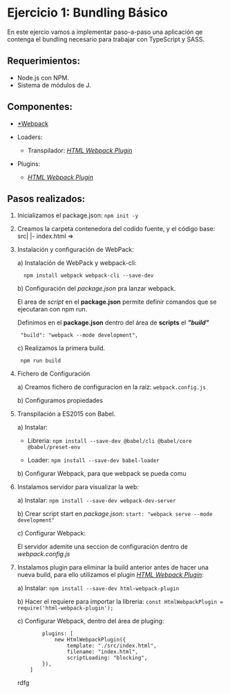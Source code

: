 # Ejercicio 1: Bundling Básico

En este ejercio vamos a implementar paso-a-paso una aplicación qe contenga el bundling necesario para trabajar con TypeScript y SASS.

## Requerimientos:

* Node.js con NPM.
* Sistema de módulos de J.

## Componentes:
* [*Webpack](https://webpack.js.org/)

* Loaders:
    * Transpilador: [*HTML Webpack Plugin*](https://webpack.js.org/plugins/html-webpack-plugin/)

* Plugins:
    * [*HTML Webpack Plugin*](https://webpack.js.org/plugins/html-webpack-plugin/)

## Pasos realizados:

1. Inicializamos el package.json: ```npm init -y```
2. Creamos la carpeta contenedora del codido fuente, y el código base:
    src|
       |- index.html   =>

3. Instalación y configuración de WebPack:

    a) Instalación de WebPack y webpack-cli:

         npm install webpack webpack-cli --save-dev

    b) Configuración del *package.json* pra lanzar webpack.
    
    El area de *script* en el **package.json** permite definir comandos que se ejecutaran con npm run.

    Definimos en el **package.json** dentro del área de **scripts** el ***"build"*** 

        "build": "webpack --mode development", 

    c) Realizamos la primera build.

        npm run build
    
4. Fichero de Configuración

    a) Creamos fichero de configuracion en la raiz: ``` webpack.config.js ```

    b) Configuramos propiedades


5. Transpilación a ES2015 con Babel.

    a) Instalar: 

    - Libreria: ``` npm install --save-dev @babel/cli @babel/core @babel/preset-env  ```

    - Loader: ``` npm install --save-dev babel-loader ```

    b) Configurar Webpack, para que webpack se pueda comu 


6. Instalamos servidor para visualizar la web:

    a) Instalar: ``` npm install --save-dev webpack-dev-server ```

    b) Crear script start en *package.json*: ```start: "webpack serve --mode development" ```

    c) Configurar Webpack:

    El servidor ademite una seccion de configuración dentro de *webpack.config.js* 

7. Instalamos plugin para eliminar la build anterior antes de hacer una nueva build, para ello utilizamos el plugin [*HTML Webpack Plugin*](https://webpack.js.org/plugins/html-webpack-plugin/):

    a) Instalar: ``` npm install --save-dev html-webpack-plugin   ```

    b) Hacer el requiere para importar la libreria: ``` const HtmlWebpackPlugin = require('html-webpack-plugin'); ```

    c) Configurar Webpack, dentro del área de pluging:

    ```
            plugins: [
                new HtmlWebpackPlugin({
                    template: "./src/index.html",
                    filename: "index.html",
                    scriptLoading: "blocking",
            }),
        ]
    ```
   
   rdfg

    




    


